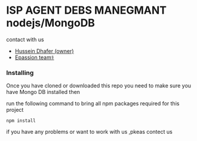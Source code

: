 # ISP AGENT DEBS MANEGMANT  nodejs/MongoDB

contact with us 

* [Hussein Dhafer (owner)](https://www.facebook.com/profile.php?id=100017377890778) 
* [Epassion team⚕](https://www.instagram.com/team_epassion/) 

### Installing

Once you have cloned or downloaded this repo you need to make sure you have Mongo DB installed then

run the following command to bring all npm packages required for this project
```
npm install 
```

if you have any problems or want to work with us ,pkeas contect us 


